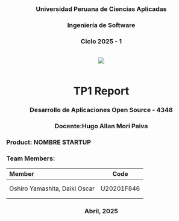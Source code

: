 <h3 align="center"> Universidad Peruana de Ciencias Aplicadas </h3>

<h3 align="center"> Ingeniería de Software </h3>
<h3 align="center"> Ciclo 2025 - 1</h3>

<br>

<div align="center">
    <img src="https://upload.wikimedia.org/wikipedia/commons/f/fc/UPC_logo_transparente.png"></img><br>
</div>

<br>

<h1 align="center"> TP1 Report </h1>

<h3 align="center"> Desarrollo de Aplicaciones Open Source - 4348 </h3>

<h3 align="center"> Docente:Hugo Allan Mori Paiva</h3>

<h3> Product: NOMBRE STARTUP</h3>

<h3> Team Members: </h3>

| Member                           |    Code    |
| :------------------------------- | :--------: |
|  |  |
|  |  |
| Oshiro Yamashita, Daiki Oscar | U20201F846 |
|  |  |
|  |  |

<h3 align="center">Abril, 2025</h3>

<div style="page-break-after: always;"></div>
